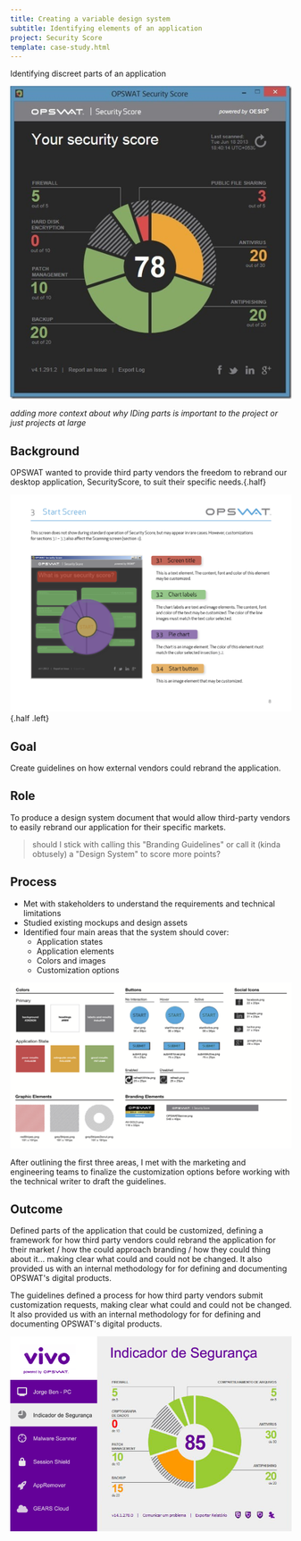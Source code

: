 ```yaml
---
title: Creating a variable design system
subtitle: Identifying elements of an application
project: Security Score
template: case-study.html
---
```

Identifying discreet parts of an application

![Security Score Application](../img/security-score-security-check.jpg)

*adding more context about why IDing parts is important to the project or just projects at large*


<section>

## Background
OPSWAT wanted to provide third party vendors the freedom to rebrand our desktop application, SecurityScore, to suit their specific needs.{.half}

![Outlining the user interface elements in the branding document](../img/security-score-start-screen-components.png){.half .left}

</section>

## Goal
Create guidelines on how external vendors could rebrand the application.

## Role
To produce a design system document that would allow third-party vendors to easily rebrand our application for their specific markets.

> should I stick with calling this "Branding Guidelines" or call it (kinda obtusely) a "Design System" to score more points?

## Process
- Met with stakeholders to understand the requirements and technical limitations
- Studied existing mockups and design assets
- Identified four main areas that the system should cover:
	- Application states
	- Application elements
	- Colors and images
	- Customization options

![Documenting colors and assets used in the application](../img/security-score-UI-elements.png)

After outlining the first three areas, I met with the marketing and engineering teams to finalize the customization options before working with the  technical writer to draft the guidelines.

## Outcome
Defined parts of the application that could be customized, defining a framework for how third party vendors could rebrand the application for their market / how the could approach branding / how they could thing about it... making clear what could and could not be changed.  It also provided us with an internal methodology for for defining and documenting OPSWAT's digital products.

The guidelines defined a process for how third party vendors submit customization requests, making clear what could and could not be changed.  It also provided us with an internal methodology for for defining and documenting OPSWAT's digital products.

![A later version of the application, rebranded for Vivo Telefonica in Brazil.](../img/security-score-rebranded-telefonica.png)